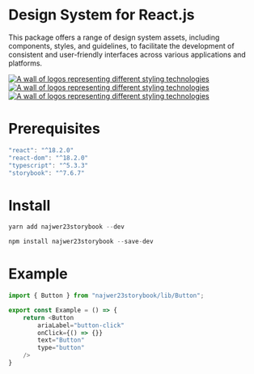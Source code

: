 
# Design System for React.js

This package offers a range of design system assets, including components, styles, and guidelines, to facilitate the development of consistent and user-friendly interfaces across various applications and platforms.

<div style={{ display: "flex", gap: "20px" }}>
	<a href="https://www.npmjs.com/package/najwer23storybook" target="_blank">
		<img
			title="NPM package"
			src="https://img.icons8.com/color/96/npm.png"
			alt="A wall of logos representing different styling technologies"
		/>
	</a>
	<a href="https://najwer23.github.io/najwer23storybook/" target="_blank">
		<img
			title="Demo"
			src="https://img.icons8.com/clouds/100/domain.png"
			alt="A wall of logos representing different styling technologies"
		/>
	</a>
	<a href="https://github.com/najwer23/najwer23storybook" target="_blank">
		<img
			title="Github"
			width={96}
			src="https://img.icons8.com/clouds/100/github.png"
			alt="A wall of logos representing different styling technologies"
		/>
	</a>
</div>

# Prerequisites
```js
"react": "^18.2.0"
"react-dom": "^18.2.0"
"typescript": "^5.3.3"
"storybook": "^7.6.7"
```

# Install
```js
yarn add najwer23storybook --dev
```
```js
npm install najwer23storybook --save-dev
```

# Example
```js
import { Button } from "najwer23storybook/lib/Button";

export const Example = () => {
	return <Button
		ariaLabel="button-click"
		onClick={() => {}}
		text="Button"
		type="button"
	/>
}
```